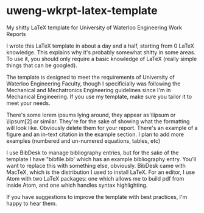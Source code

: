 # uweng-wkrpt-latex-template
My shitty LaTeX template for University of Waterloo Engineering Work Reports

I wrote this LaTeX template in about a day and a half, starting from 0 LaTeX knowledge. This explains why it's probably somewhat shitty in some areas. To use it, you should only require a basic knowledge of LaTeX (really simple things that can be googled).

The template is designed to meet the requirements of University of Waterloo Engineering Faculty, though I specificially was following the Mechanical and Mechatronics Engineering guidelines since I'm in Mechanical Engineering. If you use my template, make sure you tailor it to meet your needs.

There's some lorem ipsums lying around, they appear as \lipsum or \lipsum[2] or similar. They're for the sake of showing what the formatting will look like. Obviously delete them for your report.
There's an example of a figure and an in-text citation in the example section. I plan to add more examples (numbered and un-numered equations, tables, etc)

I use BibDesk to manage bibliography entries, but for the sake of the template I have "bibfile.bib' which has an example bibliography entry. You'll want to replace this with something else, obviously. BibDesk came with MacTeX, which is the distribution I used to install LaTeX. For an editor, I use Atom with two LaTeX packages: one which allows me to build pdf from inside Atom, and one which handles syntax highlighting.

If you have suggestions to improve the template with best practices, I'm happy to hear them.
